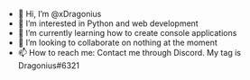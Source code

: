 - 👋 Hi, I’m @xDragonius
- 👀 I’m interested in Python and web development
- 🌱 I’m currently learning how to create console applications
- 💞️ I’m looking to collaborate on nothing at the moment
- 📫 How to reach me: Contact me through Discord. My tag is Dragonius#6321

<!---
xDragonius/xDragonius is a ✨ special ✨ repository because its `README.md` (this file) appears on your GitHub profile.
You can click the Preview link to take a look at your changes.
--->
